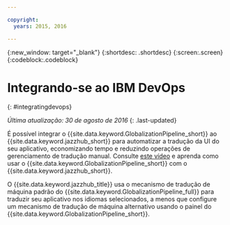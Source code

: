 ```yaml
---

copyright:
  years: 2015, 2016

---
```


{:new_window: target="_blank"}
{:shortdesc: .shortdesc}
{:screen:.screen}
{:codeblock:.codeblock}

# Integrando-se ao IBM DevOps
{: #integratingdevops}

*Última atualização: 30 de agosto de 2016*
{: .last-updated}

É possível integrar o {{site.data.keyword.GlobalizationPipeline_short}} ao {{site.data.keyword.jazzhub_short}} para automatizar a tradução da UI do seu
aplicativo, economizando tempo e reduzindo operações de gerenciamento de tradução manual. Consulte [este vídeo](https://www.youtube.com/watch?v=sSrIUjRbXYQ) e aprenda
como usar o {{site.data.keyword.GlobalizationPipeline_short}} com o {{site.data.keyword.jazzhub_short}}.

O {{site.data.keyword.jazzhub_title}} usa o mecanismo de tradução de máquina padrão do {{site.data.keyword.GlobalizationPipeline_full}} para traduzir seu aplicativo nos idiomas selecionados, a menos que configure um mecanismo de tradução de máquina alternativo usando o painel do {{site.data.keyword.GlobalizationPipeline_short}}.



